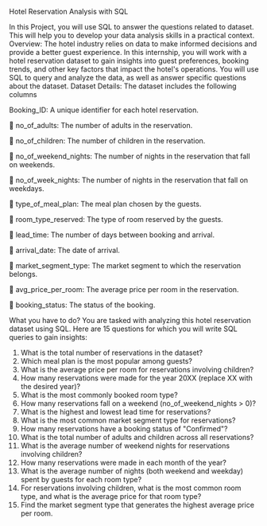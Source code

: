 Hotel Reservation Analysis with SQL

In this Project, you will use SQL to answer the questions related to dataset. This will help you to develop 
your data analysis skills in a practical context. 
Overview:
The hotel industry relies on data to make informed decisions and provide a better guest experience. In 
this internship, you will work with a hotel reservation dataset to gain insights into guest preferences, 
booking trends, and other key factors that impact the hotel's operations. You will use SQL to query and 
analyze the data, as well as answer specific questions about the dataset. 
Dataset Details:
The dataset includes the following columns

Booking_ID: A unique identifier for each hotel reservation.

 no_of_adults: The number of adults in the reservation. 

 no_of_children: The number of children in the reservation.

 no_of_weekend_nights: The number of nights in the reservation that fall on 
weekends. 

 no_of_week_nights: The number of nights in the reservation that fall on 
weekdays. 

 type_of_meal_plan: The meal plan chosen by the guests. 

 room_type_reserved: The type of room reserved by the guests.

 lead_time: The number of days between booking and arrival.

 arrival_date: The date of arrival. 

 market_segment_type: The market segment to which the reservation 
belongs. 

 avg_price_per_room: The average price per room in the reservation. 

 booking_status: The status of the booking.

What you have to do?
You are tasked with analyzing this hotel reservation dataset using SQL. Here are 15 questions for which 
you will write SQL queries to gain insights: 
 
1. What is the total number of reservations in the dataset? 
2. Which meal plan is the most popular among guests? 
3. What is the average price per room for reservations involving children? 
4. How many reservations were made for the year 20XX (replace XX with the desired year)? 
5. What is the most commonly booked room type? 
6. How many reservations fall on a weekend (no_of_weekend_nights > 0)? 
7. What is the highest and lowest lead time for reservations? 
8. What is the most common market segment type for reservations? 
9. How many reservations have a booking status of "Confirmed"? 
10. What is the total number of adults and children across all reservations? 
11. What is the average number of weekend nights for reservations involving children? 
12. How many reservations were made in each month of the year?
13. What is the average number of nights (both weekend and weekday) spent by guests for each room 
type? 
14. For reservations involving children, what is the most common room type, and what is the average 
price for that room type? 
15. Find the market segment type that generates the highest average price per room.
